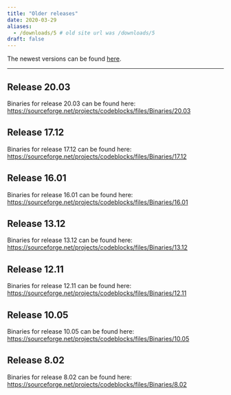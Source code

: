 ```yaml
---
title: "Older releases"
date: 2020-03-29
aliases:
  - /downloads/5 # old site url was /downloads/5
draft: false
---
```

The newest versions can be found [here](/downloads/binaries).

---

## Release 20.03

Binaries for release 20.03 can be found here: https://sourceforge.net/projects/codeblocks/files/Binaries/20.03

## Release 17.12

Binaries for release 17.12 can be found here: https://sourceforge.net/projects/codeblocks/files/Binaries/17.12

## Release 16.01

Binaries for release 16.01 can be found here: https://sourceforge.net/projects/codeblocks/files/Binaries/16.01

## Release 13.12

Binaries for release 13.12 can be found here: https://sourceforge.net/projects/codeblocks/files/Binaries/13.12

## Release 12.11

Binaries for release 12.11 can be found here: https://sourceforge.net/projects/codeblocks/files/Binaries/12.11

## Release 10.05

Binaries for release 10.05 can be found here: https://sourceforge.net/projects/codeblocks/files/Binaries/10.05

## Release 8.02

Binaries for release 8.02 can be found here: https://sourceforge.net/projects/codeblocks/files/Binaries/8.02
